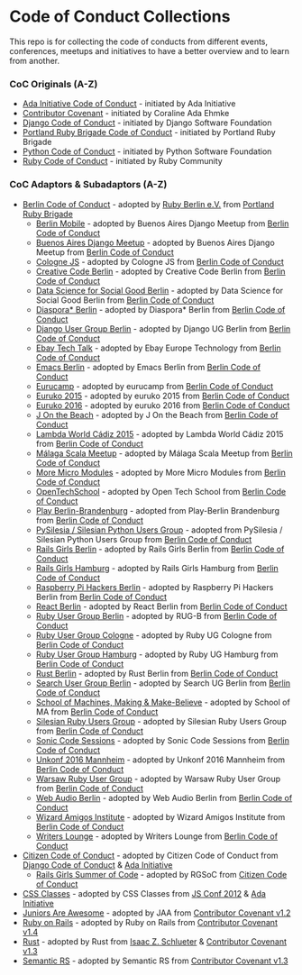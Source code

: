 # Code of Conduct Collections

This repo is for collecting the code of conducts from different events, conferences, meetups and initiatives to have a better overview and to learn from another.

### CoC Originals (A-Z)

* [Ada Initiative Code of Conduct](http://adainitiative.org/2014/02/18/howto-design-a-code-of-conduct-for-your-community/) - initiated by Ada Initiative
* [Contributor Covenant](http://contributor-covenant.org/) - initiated by Coraline Ada Ehmke
* [Django Code of Conduct](https://www.djangoproject.com/conduct/) - initiated by Django Software Foundation
* [Portland Ruby Brigade Code of Conduct](http://pdxruby.org/codeofconduct) - initiated by Portland Ruby Brigade
* [Python Code of Conduct](https://www.python.org/psf/codeofconduct/) - initiated by Python Software Foundation
* [Ruby Code of Conduct](https://www.ruby-lang.org/en/conduct/) - initiated by Ruby Community

### CoC Adaptors & Subadaptors (A-Z)
* [Berlin Code of Conduct](http://berlincodeofconduct.org/) - adopted by [Ruby Berlin e.V.](http://www.rubyberlin.org) from [Portland Ruby Brigade](http://pdxruby.org/codeofconduct)
  * [Berlin Mobile](http://www.meetup.com/Buenos-Aires-Django-Meetup/) - adopted by Buenos Aires Django Meetup from [Berlin Code of Conduct](http://berlincodeofconduct.org/)
  * [Buenos Aires Django Meetup](http://www.meetup.com/Buenos-Aires-Django-Meetup/) - adopted by Buenos Aires Django Meetup from [Berlin Code of Conduct](http://berlincodeofconduct.org/)
  * [Cologne JS](http://colognejs.de/) - adopted by Cologne JS from [Berlin Code of Conduct](http://berlincodeofconduct.org/)
  * [Creative Code Berlin](https://groups.google.com/forum/#!forum/creativecodeberlin) - adopted by Creative Code Berlin from [Berlin Code of Conduct](http://berlincodeofconduct.org/)
  * [Data Science for Social Good Berlin](http://dssg-berlin.org/) - adopted by Data Science for Social Good Berlin from [Berlin Code of Conduct](http://berlincodeofconduct.org/)
  * [Diaspora* Berlin](https://dber.org/) - adopted by Diaspora* Berlin from [Berlin Code of Conduct](http://berlincodeofconduct.org/)  
  * [Django User Group Berlin](http://www.meetup.com/django-user-group-berlin/) - adopted by Django UG Berlin from [Berlin Code of Conduct](http://berlincodeofconduct.org/)
  * [Ebay Tech Talk](http://www.meetup.com/eBay-Europe-Technology/) - adopted by Ebay Europe Technology from [Berlin Code of Conduct](http://berlincodeofconduct.org/)  
  * [Emacs Berlin](http://emacs-berlin.org) - adopted by Emacs Berlin from [Berlin Code of Conduct](http://berlincodeofconduct.org/)
  * [Eurucamp](http://www.eurucamp.org/) - adopted by eurucamp from [Berlin Code of Conduct](http://berlincodeofconduct.org/)  
  * [Euruko 2015](http://www.euruko2015.org/) - adopted by euruko 2015 from [Berlin Code of Conduct](http://berlincodeofconduct.org/)
  * [Euruko 2016](http://euruko2016.org/) - adopted by euruko 2016 from [Berlin Code of Conduct](http://berlincodeofconduct.org/)
  * [J On the Beach](http://www.jonthebeach.com/) - adopted by J On the Beach from [Berlin Code of Conduct](http://berlincodeofconduct.org/)
  * [Lambda World Cádiz 2015](http://www.lambda.world/) - adopted by Lambda World Cádiz 2015 from [Berlin Code of Conduct](http://berlincodeofconduct.org/)
  * [Málaga Scala Meetup](http://www.meetup.com/Malaga-Scala/) - adopted by Málaga Scala Meetup from [Berlin Code of Conduct](http://berlincodeofconduct.org/)
  * [More Micro Modules](http://moremicromodules.org/) - adopted by More Micro Modules from [Berlin Code of Conduct](http://berlincodeofconduct.org/)
  * [OpenTechSchool](http://www.opentechschool.org/) - adopted by Open Tech School from [Berlin Code of Conduct](http://berlincodeofconduct.org/)
  * [Play Berlin-Brandenburg](http://www.meetup.com/Play-Berlin-Brandenburg/) - adopted from Play-Berlin Brandenburg from [Berlin Code of Conduct](http://berlincodeofconduct.org/)
  * [PySilesia / Silesian Python Users Group](http://pysilesia.org/) - adopted from PySilesia / Silesian Python Users Group from [Berlin Code of Conduct](http://berlincodeofconduct.org/)
  * [Rails Girls Berlin](http://railsgirlsberlin.de/) - adopted by Rails Girls Berlin from [Berlin Code of Conduct](http://berlincodeofconduct.org/)
  * [Rails Girls Hamburg](http://railsgirlsberlin.de/) - adopted by Rails Girls Hamburg from [Berlin Code of Conduct](http://berlincodeofconduct.org/)
  * [Raspberry Pi Hackers Berlin](http://www.meetup.com/es-ES/RaspberryPi-Hackers-en-Sevilla/) - adopted by Raspberry Pi Hackers Berlin from [Berlin Code of Conduct](http://berlincodeofconduct.org/)
  * [React Berlin](http://www.meetup.com/React-Berlin/) - adopted by React Berlin from [Berlin Code of Conduct](http://berlincodeofconduct.org/)
  * [Ruby User Group Berlin](http://wwwrug-b.de) - adopted by RUG-B from [Berlin Code of Conduct](http://berlincodeofconduct.org/)
  * [Ruby User Group Cologne](http://www.colognerb.de/) - adopted by Ruby UG Cologne from [Berlin Code of Conduct](http://berlincodeofconduct.org/)
  * [Ruby User Group Hamburg](http://hamburg.onruby.de/) - adopted by Ruby UG Hamburg from [Berlin Code of Conduct](http://berlincodeofconduct.org/)
  * [Rust Berlin](http://www.meetup.com/Rust-Berlin/) - adopted by Rust Berlin from [Berlin Code of Conduct](http://berlincodeofconduct.org/)  
  * [Search User Group Berlin](http://www.meetup.com/Search-UG-Berlin/) - adopted by Search UG Berlin from [Berlin Code of Conduct](http://berlincodeofconduct.org/)
  * [School of Machines, Making & Make-Believe](http://schoolofma.org/) - adopted by School of MA from [Berlin Code of Conduct](http://berlincodeofconduct.org/)
  * [Silesian Ruby Users Group](https://srug.pl/) - adopted by Silesian Ruby Users Group from [Berlin Code of Conduct](http://berlincodeofconduct.org/)
  * [Sonic Code Sessions](http://spektrumberlin.de/communities/sonic-code-sessions/about.html) - adopted by Sonic Code Sessions from [Berlin Code of Conduct](http://berlincodeofconduct.org/)
  * [Unkonf 2016 Mannheim](https://www.unkonf.de/) - adopted by Unkonf 2016 Mannheim from [Berlin Code of Conduct](http://berlincodeofconduct.org/)
  * [Warsaw Ruby User Group](http://wrug.eu/) - adopted by Warsaw Ruby User Group from [Berlin Code of Conduct](http://berlincodeofconduct.org/)
  * [Web Audio Berlin](http://www.meetup.com/Berlin-Web-Audio-Meetup/) - adopted by Web Audio Berlin from [Berlin Code of Conduct](http://berlincodeofconduct.org/)  
  * [Wizard Amigos Institute](http://wizard.amigos.institute/) - adopted by Wizard Amigos Institute from [Berlin Code of Conduct](http://berlincodeofconduct.org/)
  * [Writers Lounge](http://www.meetup.com/letswrite/) - adopted by Writers Lounge from [Berlin Code of Conduct](http://berlincodeofconduct.org/)
* [Citizen Code of Conduct](http://citizencodeofconduct.org/) - adopted by Citizen Code of Conduct from [Django Code of Conduct](https://www.djangoproject.com/conduct/) & [Ada Initiative](http://geekfeminism.wikia.com/wiki/Conference_anti-harassment/Policy)
  * [Rails Girls Summer of Code](http://railsgirlssummerofcode.org/about/code-of-conduct/) - adopted by RGSoC from [Citizen Code of Conduct](http://citizencodeofconduct.org/)
* [CSS Classes](http://cssclasses.cssconf.eu/code-of-conduct/) - adopted by CSS Classes from [JS Conf 2012](http://2012.jsconf.us/#/about) & [Ada Initiative](http://geekfeminism.wikia.com/wiki/Conference_anti-harassment/Policy)
* [Juniors Are Awesome](https://github.com/rubycorns/jaa/blob/master/CODE_OF_CONDUCT_EN.md) - adopted by JAA from [Contributor Covenant v1.2](http://contributor-covenant.org/version/1/2/0/)
* [Ruby on Rails](http://rubyonrails.org/conduct/) - adopted by Ruby on Rails from [Contributor Covenant v1.4](http://contributor-covenant.org/version/1/4/)
* [Rust](https://www.rust-lang.org/conduct.html) - adopted by Rust from [Isaac Z. Schlueter](http://blog.izs.me/post/30036893703/policy-on-trolling) & [Contributor Covenant v1.3](http://contributor-covenant.org/version/1/3/0/)
* [Semantic RS](https://github.com/semantic-rs/semantic-rs) - adopted by Semantic RS from [Contributor Covenant v1.3](http://contributor-covenant.org/version/1/3/0/)
